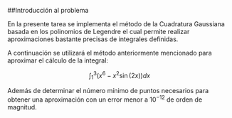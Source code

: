 ##Introducción al problema

En la presente tarea se implementa el método de la Cuadratura Gaussiana basada en los polinomios de Legendre el cual  permite realizar aproximaciones bastante precisas de integrales definidas. 

A continuación se utilizará el método anteriormente mencionado para aproximar el cálculo de la integral: 

$$
\int_{1}^{3} (x^6 - x^2 \sin(2x))  dx
$$

Además de determinar el número mínimo de puntos necesarios para obtener una aproximación con un error menor a $10^{-12}$ de orden de magnitud.   
